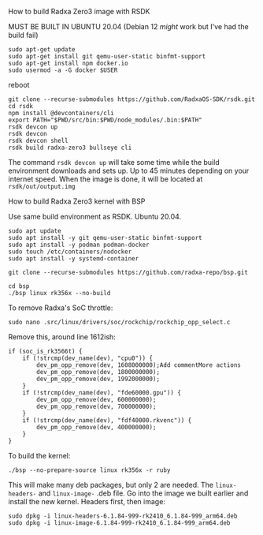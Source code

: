 How to build Radxa Zero3 image with RSDK

MUST BE BUILT IN UBUNTU 20.04 (Debian 12 *might* work but I've had the build fail)

```
sudo apt-get update
sudo apt-get install git qemu-user-static binfmt-support
sudo apt-get install npm docker.io
sudo usermod -a -G docker $USER
```

reboot

```
git clone --recurse-submodules https://github.com/RadxaOS-SDK/rsdk.git
cd rsdk
npm install @devcontainers/cli
export PATH="$PWD/src/bin:$PWD/node_modules/.bin:$PATH"
rsdk devcon up
rsdk devcon
rsdk devcon shell
rsdk build radxa-zero3 bullseye cli
```

The command `rsdk devcon up` will take some time while the build environment downloads and sets up. Up to 45 minutes depending on your internet speed.
When the image is done, it will be located at `rsdk/out/output.img`




How to build Radxa Zero3 kernel with BSP

Use same build environment as RSDK. Ubuntu 20.04.

```
sudo apt update
sudo apt install -y git qemu-user-static binfmt-support
sudo apt install -y podman podman-docker
sudo touch /etc/containers/nodocker
sudo apt install -y systemd-container
```

```
git clone --recurse-submodules https://github.com/radxa-repo/bsp.git
```

```
cd bsp
./bsp linux rk356x --no-build
```

To remove Radxa's SoC throttle:

```
sudo nano .src/linux/drivers/soc/rockchip/rockchip_opp_select.c
```

Remove this, around line 1612ish:

```
if (soc_is_rk3566t) {
	if (!strcmp(dev_name(dev), "cpu0")) {
		dev_pm_opp_remove(dev, 1608000000);Add commentMore actions
		dev_pm_opp_remove(dev, 1800000000);
		dev_pm_opp_remove(dev, 1992000000);
	}
	if (!strcmp(dev_name(dev), "fde60000.gpu")) {
		dev_pm_opp_remove(dev, 600000000);
		dev_pm_opp_remove(dev, 700000000);
	}
	if (!strcmp(dev_name(dev), "fdf40000.rkvenc")) {
		dev_pm_opp_remove(dev, 400000000);
	}
}
```


To build the kernel:

```
./bsp --no-prepare-source linux rk356x -r ruby
```

This will make many deb packages, but only 2 are needed. The `linux-headers-` and `linux-image-` .deb file.
Go into the image we built earlier and install the new kernel. Headers first, then image:
```
sudo dpkg -i linux-headers-6.1.84-999-rk2410_6.1.84-999_arm64.deb
sudo dpkg -i linux-image-6.1.84-999-rk2410_6.1.84-999_arm64.deb
```
